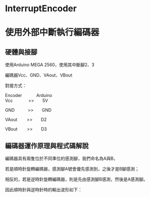# InterruptEncoder
# 使用外部中斷執行編碼器

## 硬體與接腳

使用Arduino MEGA 2560，使用其中斷腳2、3

編碼器Vcc、GND、VAout、VBout

對接方式：

Encoder &nbsp;&nbsp;&nbsp;&nbsp;&nbsp;&nbsp;&nbsp;&nbsp;&nbsp;&nbsp;&nbsp;Arduino     
Vcc&nbsp;&nbsp;&nbsp;&nbsp;&nbsp;&nbsp;&nbsp;&nbsp;&nbsp;&nbsp;&nbsp;&nbsp;&nbsp;>>&nbsp;&nbsp;&nbsp;&nbsp;&nbsp;&nbsp;&nbsp;5V

GND&nbsp;&nbsp;&nbsp;&nbsp;&nbsp;&nbsp;&nbsp;&nbsp;&nbsp;&nbsp;&nbsp;>>&nbsp;&nbsp;&nbsp;&nbsp;&nbsp;&nbsp;&nbsp;GND

VAout&nbsp;&nbsp;&nbsp;&nbsp;&nbsp;&nbsp;&nbsp;&nbsp;>>&nbsp;&nbsp;&nbsp;&nbsp;&nbsp;&nbsp;&nbsp;D2

VBout&nbsp;&nbsp;&nbsp;&nbsp;&nbsp;&nbsp;&nbsp;&nbsp;>>&nbsp;&nbsp;&nbsp;&nbsp;&nbsp;&nbsp;&nbsp;D3

## 編碼器運作原理與程式碼解說
編碼器具有兩隻位於不同準位的感測腳，我們命名為A與B，

若是順時針旋轉編碼器，感測腳A號會優先感測到，之後才是B腳感測；

相反的，若是逆時針旋轉編碼器，則是先由感測腳B感測，然後是A感測腳。

因此順時針與逆時針時的輸出波形如下： 
